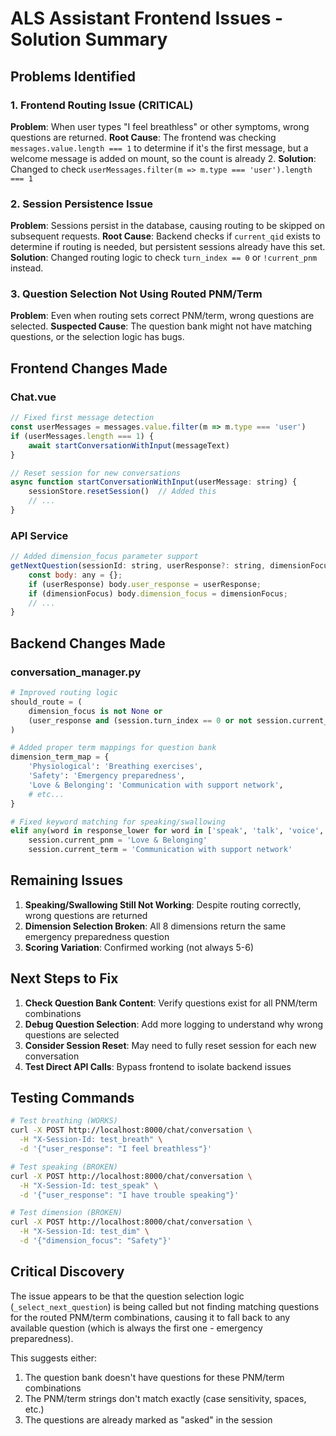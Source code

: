 # ALS Assistant Frontend Issues - Solution Summary

## Problems Identified

### 1. Frontend Routing Issue (CRITICAL)
**Problem**: When user types "I feel breathless" or other symptoms, wrong questions are returned.
**Root Cause**: The frontend was checking `messages.value.length === 1` to determine if it's the first message, but a welcome message is added on mount, so the count is already 2.
**Solution**: Changed to check `userMessages.filter(m => m.type === 'user').length === 1`

### 2. Session Persistence Issue  
**Problem**: Sessions persist in the database, causing routing to be skipped on subsequent requests.
**Root Cause**: Backend checks if `current_qid` exists to determine if routing is needed, but persistent sessions already have this set.
**Solution**: Changed routing logic to check `turn_index == 0` or `!current_pnm` instead.

### 3. Question Selection Not Using Routed PNM/Term
**Problem**: Even when routing sets correct PNM/term, wrong questions are selected.
**Suspected Cause**: The question bank might not have matching questions, or the selection logic has bugs.

## Frontend Changes Made

### Chat.vue
```javascript
// Fixed first message detection
const userMessages = messages.value.filter(m => m.type === 'user')
if (userMessages.length === 1) {
    await startConversationWithInput(messageText)
}

// Reset session for new conversations
async function startConversationWithInput(userMessage: string) {
    sessionStore.resetSession()  // Added this
    // ...
}
```

### API Service
```javascript
// Added dimension_focus parameter support
getNextQuestion(sessionId: string, userResponse?: string, dimensionFocus?: string) {
    const body: any = {};
    if (userResponse) body.user_response = userResponse;
    if (dimensionFocus) body.dimension_focus = dimensionFocus;
    // ...
}
```

## Backend Changes Made

### conversation_manager.py
```python
# Improved routing logic
should_route = (
    dimension_focus is not None or
    (user_response and (session.turn_index == 0 or not session.current_pnm))
)

# Added proper term mappings for question bank
dimension_term_map = {
    'Physiological': 'Breathing exercises',
    'Safety': 'Emergency preparedness',
    'Love & Belonging': 'Communication with support network',
    # etc...
}

# Fixed keyword matching for speaking/swallowing
elif any(word in response_lower for word in ['speak', 'talk', 'voice', 'communicat', 'speech']):
    session.current_pnm = 'Love & Belonging'
    session.current_term = 'Communication with support network'
```

## Remaining Issues

1. **Speaking/Swallowing Still Not Working**: Despite routing correctly, wrong questions are returned
2. **Dimension Selection Broken**: All 8 dimensions return the same emergency preparedness question
3. **Scoring Variation**: Confirmed working (not always 5-6)

## Next Steps to Fix

1. **Check Question Bank Content**: Verify questions exist for all PNM/term combinations
2. **Debug Question Selection**: Add more logging to understand why wrong questions are selected
3. **Consider Session Reset**: May need to fully reset session for each new conversation
4. **Test Direct API Calls**: Bypass frontend to isolate backend issues

## Testing Commands

```bash
# Test breathing (WORKS)
curl -X POST http://localhost:8000/chat/conversation \
  -H "X-Session-Id: test_breath" \
  -d '{"user_response": "I feel breathless"}'

# Test speaking (BROKEN)  
curl -X POST http://localhost:8000/chat/conversation \
  -H "X-Session-Id: test_speak" \
  -d '{"user_response": "I have trouble speaking"}'

# Test dimension (BROKEN)
curl -X POST http://localhost:8000/chat/conversation \
  -H "X-Session-Id: test_dim" \
  -d '{"dimension_focus": "Safety"}'
```

## Critical Discovery

The issue appears to be that the question selection logic (`_select_next_question`) is being called but not finding matching questions for the routed PNM/term combinations, causing it to fall back to any available question (which is always the first one - emergency preparedness).

This suggests either:
1. The question bank doesn't have questions for these PNM/term combinations
2. The PNM/term strings don't match exactly (case sensitivity, spaces, etc.)
3. The questions are already marked as "asked" in the session